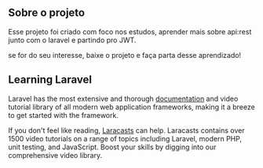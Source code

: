
## Sobre o projeto
Esse projeto foi criado com foco nos estudos, aprender mais sobre api:rest junto com o laravel e partindo pro JWT.

se for do seu interesse, baixe o projeto e faça parta desse aprendizado!

## Learning Laravel

Laravel has the most extensive and thorough [documentation](https://laravel.com/docs) and video tutorial library of all modern web application frameworks, making it a breeze to get started with the framework.

If you don't feel like reading, [Laracasts](https://laracasts.com) can help. Laracasts contains over 1500 video tutorials on a range of topics including Laravel, modern PHP, unit testing, and JavaScript. Boost your skills by digging into our comprehensive video library.
